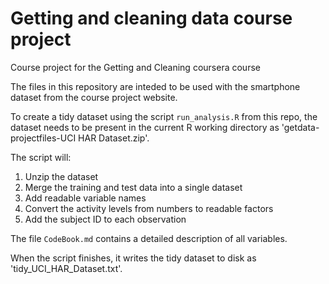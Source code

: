 # Getting and cleaning data course project
Course project for the Getting and Cleaning coursera course

The files in this repository are inteded to be used with the smartphone dataset from the course project website.

To create a tidy dataset using the script `run_analysis.R` from this repo, the dataset needs to be present in the current R working directory as 'getdata-projectfiles-UCI HAR Dataset.zip'.

The script will:
  1. Unzip the dataset
  2. Merge the training and test data into a single dataset
  3. Add readable variable names
  4. Convert the activity levels from numbers to readable factors
  5. Add the subject ID to each observation

The file `CodeBook.md` contains a detailed description of all variables.

When the script finishes, it writes the tidy dataset to disk as 'tidy_UCI_HAR_Dataset.txt'.
